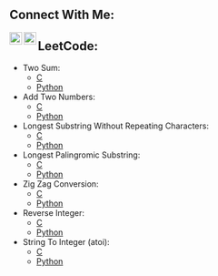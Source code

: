 ## **Connect With Me:**

[<img align="left" width="22px" src="https://cdn.jsdelivr.net/npm/simple-icons@v3/icons/github.svg"/>][GitHub]
[<img align="left" width="22px" src="https://cdn.jsdelivr.net/npm/simple-icons@v3/icons/linkedin.svg"/>][LinkedIn]



## **LeetCode:**

- Two Sum: 
    - [C](https://github.com/milostiv/Algorithms/tree/master/leetCode/c/p1_TwoSum/lc1.c) 
    - [Python](https://github.com/milostiv/Algorithms/tree/master/leetCode/python/p1_TwoSum/lc1.py)
- Add Two Numbers: 
    - [C](https://github.com/milostiv/Algorithms/blob/master/leetCode/c/p2_AddTwoNumbers/lc2.c) 
    - [Python](https://github.com/milostiv/Algorithms/blob/master/leetCode/python/p2_AddTwoNumbers/lc2.py)
- Longest Substring Without Repeating Characters:
    - [C](https://github.com/milostiv/Algorithms/blob/master/leetCode/c/p3_LongestSubstringWithoutRepeatingCharacters/lc3.c) 
    - [Python](https://github.com/milostiv/Algorithms/blob/master/leetCode/python/p3_LongestSubstringWithoutRepeatingCharacters/lc3.py)
- Longest Palingromic Substring:
    - [C](https://github.com/milostiv/Algorithms/blob/master/leetCode/c/p5_LongestPalindromicSubstring/lc5.c)
    - [Python](https://github.com/milostiv/Algorithms/blob/master/leetCode/python/p5_LongestPalindromicSubstring/lc5.py)
- Zig Zag Conversion:
    - [C](https://github.com/milostiv/Algorithms/blob/master/leetCode/c/p6_ZigZagConversion/lc6.c)
    - [Python](https://github.com/milostiv/Algorithms/blob/master/leetCode/python/p6_ZigZagConversion/lc6.py)
- Reverse Integer:
    - [C](https://github.com/milostiv/Algorithms/blob/master/leetCode/c/p7_ReverseInteger/lc7.c)
    - [Python](https://github.com/milostiv/Algorithms/blob/master/leetCode/python/p7_ReverseInteger/lc7.py)
- String To Integer (atoi):
    - [C](https://github.com/milostiv/Algorithms/blob/master/leetCode/c/p8_StringToInteger_atoi/lc8.c)
    - [Python](https://github.com/milostiv/Algorithms/blob/master/leetCode/python/p8_StringToInteger_atoi/lc8.py)

[GitHub]:   https://github.com/milostiv/Algorithms
[LinkedIn]: https://linkedin.com/in/miloš-trifković-423101190
